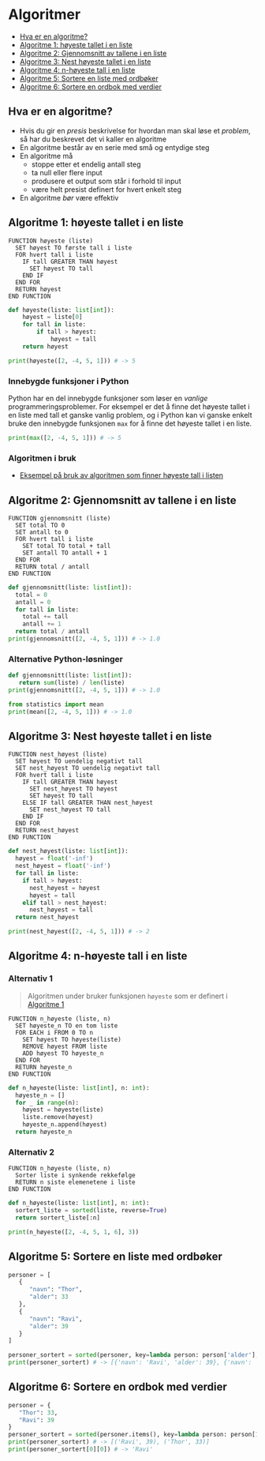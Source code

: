 # Algoritmer

- [Hva er en algoritme?](#hva-er-en-algoritme)
- [Algoritme 1: høyeste tallet i en liste](#algoritme-1-høyeste-tallet-i-en-liste)
- [Algoritme 2: Gjennomsnitt av tallene i en liste](#algoritme-2-gjennomsnitt-av-tallene-i-en-liste)
- [Algoritme 3: Nest høyeste tallet i en liste](#algoritme-3-nest-høyeste-tallet-i-en-liste)
- [Algoritme 4: n-høyeste tall i en liste](#algoritme-4-n-høyeste-tall-i-en-liste)
- [Algoritme 5: Sortere en liste med ordbøker](#algoritme-5-sortere-en-liste-med-ordbøker)
- [Algoritme 6: Sortere en ordbok med verdier](#algoritme-6-sortere-en-ordbok-med-verdier)

## Hva er en algoritme?

- Hvis du gir en _presis_ beskrivelse for hvordan man skal løse et _problem_, så har du
  beskrevet det vi kaller en algoritme
- En algoritme består av en serie med små og entydige steg
- En algoritme må
  - stoppe etter et endelig antall steg
  - ta null eller flere input
  - produsere et output som står i forhold til input
  - være helt presist definert for hvert enkelt steg
- En algoritme _bør_ være effektiv

## Algoritme 1: høyeste tallet i en liste

```pseudo
FUNCTION høyeste (liste)
  SET høyest TO første tall i liste
  FOR hvert tall i liste
    IF tall GREATER THAN høyest
      SET høyest TO tall
    END IF
  END FOR
  RETURN høyest
END FUNCTION
```

```python
def høyeste(liste: list[int]):
    høyest = liste[0]
    for tall in liste:
        if tall > høyest:
            høyest = tall
    return høyest

print(høyeste([2, -4, 5, 1])) # -> 5
```

### Innebygde funksjoner i Python

Python har en del innebygde funksjoner som løser en _vanlige_ programmeringsproblemer.
For eksempel er det å finne det høyeste tallet i en liste med tall et ganske vanlig problem, og i Python kan vi ganske enkelt bruke den innebygde funksjonen `max` for å finne det høyeste tallet i en liste.

```python
print(max([2, -4, 5, 1])) # -> 5
```

### Algoritmen i bruk

- [Eksempel på bruk av algoritmen som finner høyeste tall i listen](./vedlegg/spotify.ipynb)

## Algoritme 2: Gjennomsnitt av tallene i en liste

```pseudo
FUNCTION gjennomsnitt (liste)
  SET total TO 0
  SET antall to 0
  FOR hvert tall i liste
    SET total TO total + tall
    SET antall TO antall + 1
  END FOR
  RETURN total / antall
END FUNCTION
```

```python
def gjennomsnitt(liste: list[int]):
  total = 0
  antall = 0
  for tall in liste:
    total += tall
    antall += 1
  return total / antall
print(gjennomsnitt([2, -4, 5, 1])) # -> 1.0
```

### Alternative Python-løsninger

```python
def gjennomsnitt(liste: list[int]):
   return sum(liste) / len(liste)
print(gjennomsnitt([2, -4, 5, 1])) # -> 1.0

```

```python
from statistics import mean
print(mean([2, -4, 5, 1])) # -> 1.0
```

## Algoritme 3: Nest høyeste tallet i en liste

```pseudo
FUNCTION nest_høyest (liste)
  SET høyest TO uendelig negativt tall
  SET nest_høyest TO uendelig negativt tall
  FOR hvert tall i liste
    IF tall GREATER THAN høyest
      SET nest_høyest TO høyest
      SET høyest TO tall
    ELSE IF tall GREATER THAN nest_høyest
      SET nest_høyest TO tall
    END IF
  END FOR
  RETURN nest_høyest
END FUNCTION
```

```python
def nest_høyest(liste: list[int]):
  høyest = float('-inf')
  nest_høyest = float('-inf')
  for tall in liste:
    if tall > høyest:
      nest_høyest = høyest
      høyest = tall
    elif tall > nest_høyest:
      nest_høyest = tall
  return nest_høyest

print(nest_høyest([2, -4, 5, 1])) # -> 2
```

## Algoritme 4: n-høyeste tall i en liste

### Alternativ 1

> Algoritmen under bruker funksjonen `høyeste` som er definert i [Algoritme 1](#algoritme-1-høyeste-tallet-i-en-liste)

```pseudo
FUNCTION n_høyeste (liste, n)
  SET høyeste_n TO en tom liste
  FOR EACH i FROM 0 TO n
    SET høyest TO høyeste(liste)
    REMOVE høyest FROM liste
    ADD høyest TO høyeste_n
  END FOR
  RETURN høyeste_n
END FUNCTION
```

```python
def n_høyeste(liste: list[int], n: int):
  høyeste_n = []
  for _ in range(n):
    høyest = høyeste(liste)
    liste.remove(høyest)
    høyeste_n.append(høyest)
  return høyeste_n
```

### Alternativ 2

```pseudo
FUNCTION n_høyeste (liste, n)
  Sorter liste i synkende rekkefølge
  RETURN n siste elemenetene i liste
END FUNCTION
```

```python
def n_høyeste(liste: list[int], n: int):
  sortert_liste = sorted(liste, reverse=True)
  return sortert_liste[:n]

print(n_høyeste([2, -4, 5, 1, 6], 3))
```

## Algoritme 5: Sortere en liste med ordbøker

```python
personer = [
   {
      "navn": "Thor",
      "alder": 33
   },
   {
      "navn": "Ravi",
      "alder": 39
   }
]

personer_sortert = sorted(personer, key=lambda person: person['alder'], reverse=True)
print(personer_sortert) # -> [{'navn': 'Ravi', 'alder': 39}, {'navn': 'Thor', 'alder': 33}]
```

## Algoritme 6: Sortere en ordbok med verdier

```python
personer = {
   "Thor": 33,
   "Ravi": 39
}
personer_sortert = sorted(personer.items(), key=lambda person: person[1], reverse=True)
print(personer_sortert) # -> [('Ravi', 39), ('Thor', 33)]
print(personer_sortert[0][0]) # -> 'Ravi'
```
